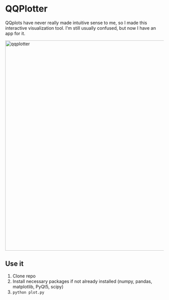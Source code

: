 # QQPlotter

QQplots have never really made intuitive sense to me, so I made this interactive visualization tool. I'm still usually confused, but now I have an app for it.

<img width="1371" height="668" alt="qqplotter" src="https://github.com/user-attachments/assets/07f3c02a-0c8b-4613-81c3-c2bfb25ce19b" />

## Use it
1. Clone repo
2. Install necessary packages if not already installed (numpy, pandas, matplotlib, PyQt5, scipy)
3. `python plot.py`
